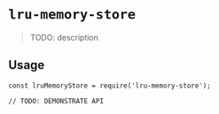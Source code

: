 # `lru-memory-store`

> TODO: description

## Usage

```
const lruMemoryStore = require('lru-memory-store');

// TODO: DEMONSTRATE API
```
